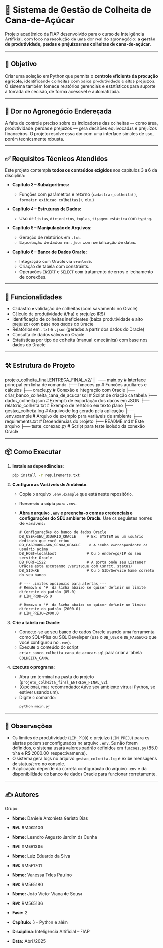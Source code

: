 # 🌾 Sistema de Gestão de Colheita de Cana-de-Açúcar

Projeto acadêmico da FIAP desenvolvido para o curso de Inteligência Artificial, com foco na resolução de uma dor real do agronegócio: **a gestão de produtividade, perdas e prejuízos nas colheitas de cana-de-açúcar**.

---

## 🎯 Objetivo

Criar uma solução em Python que permita o **controle eficiente da produção agrícola**, identificando colheitas com baixa produtividade e altos prejuízos. O sistema também fornece relatórios gerenciais e estatísticos para suporte à tomada de decisão, de forma acessível e automatizada.

---

## 📍 Dor no Agronegócio Endereçada

A falta de controle preciso sobre os indicadores das colheitas — como área, produtividade, perdas e prejuízos — gera decisões equivocadas e prejuízos financeiros. O projeto resolve essa dor com uma interface simples de uso, porém tecnicamente robusta.

---

## ✅ Requisitos Técnicos Atendidos

Este projeto contempla **todos os conteúdos exigidos** nos capítulos 3 a 6 da disciplina:

- **Capítulo 3 – Subalgoritmos:**
  - Funções com parâmetros e retorno (`cadastrar_colheita()`, `formatar_exibicao_colheitas()`, etc.)

- **Capítulo 4 – Estruturas de Dados:**
  - Uso de `listas`, `dicionários`, `tuplas`, `tipagem estática` com `typing`.

- **Capítulo 5 – Manipulação de Arquivos:**
  - Geração de relatórios em `.txt`.
  - Exportação de dados em `.json` com serialização de datas.

- **Capítulo 6 – Banco de Dados Oracle:**
  - Integração com Oracle via `oracledb`.
  - Criação de tabela com constraints.
  - Operações `INSERT` e `SELECT` com tratamento de erros e fechamento de conexões.

---

## 🧠 Funcionalidades

- Cadastro e validação de colheitas (com salvamento no Oracle)
- Cálculo de produtividade (t/ha) e prejuízo (R$)
- Identificação de colheitas ineficientes (baixa produtividade e alto prejuízo) com base nos dados do Oracle
- Relatórios em `.txt` e `.json` (gerados a partir dos dados do Oracle)
- Consulta de dados salvos no Oracle
- Estatísticas por tipo de colheita (manual x mecânica) com base nos dados do Oracle

---

## 🛠️ Estrutura do Projeto

projeto_colheita_final_ENTREGA_FINAL_v2/
│
├── main.py                                  # Interface principal em linha de comando
├── funcoes.py                               # Funções auxiliares e cálculos
├── oracle.py                                # Conexão e integração com Oracle
├── criar_banco_colheita_cana_de_acucar.sql  # Script de criação da tabela
├── dados_colheita.json                      # Exemplo de exportação dos dados em JSON
├── relatorio_colheita.txt                   # Exemplo de relatório em texto plano
├── gestao_colheita.log                      # Arquivo de log gerado pela aplicação
├── .env.example                             # Arquivo de exemplo para variáveis de ambiente 
├── requirements.txt                         # Dependências do projeto
├── README.md                                # Este arquivo
├── teste_conexao.py                         # Script para teste isolado da conexão Oracle

---

## 📦 Como Executar

1.  **Instale as dependências**:
    ```bash
    pip install -r requirements.txt
    ```

2.  **Configure as Variáveis de Ambiente**: 
    * Copie o arquivo `.env.example` que está neste repositório.
    * Renomeie a cópia para `.env`.
    * **Abra o arquivo `.env` e preencha-o com as credenciais e configurações do SEU ambiente Oracle.** Use os seguintes nomes de variáveis:

        ```dotenv
        # Configurações do banco de dados Oracle
        DB_USER=SEU_USUARIO_ORACLE     # Ex: SYSTEM ou um usuário dedicado que você criou
        DB_PASSWORD=SUA_SENHA_ORACLE    # A senha correspondente ao usuário acima
        DB_HOST=localhost              # Ou o endereço/IP do seu servidor Oracle
        DB_PORT=1522                   # A porta onde seu Listener Oracle está escutando (verifique com lsnrctl status)
        DB_SID=XE                      # Ou o SID/Service Name correto do seu banco

        # --- Limites opcionais para alertas ---
        # Remova o '#' da linha abaixo se quiser definir um limite diferente do padrão (85.0)
        # LIM_PROD=85.0

        # Remova o '#' da linha abaixo se quiser definir um limite diferente do padrão (2000.0)
        # LIM_PREJU=2000.0
        ```

3.  **Crie a tabela no Oracle**:
    * Conecte-se ao seu banco de dados Oracle usando uma ferramenta como SQL\*Plus ou SQL Developer (use o `DB_USER` e `DB_PASSWORD` que você configurou no `.env`).
    * Execute o conteúdo do script `criar_banco_colheita_cana_de_acucar.sql` para criar a tabela `COLHEITA_CANA`.

4.  **Execute o programa**:
    * Abra um terminal na pasta do projeto (`projeto_colheita_final_ENTREGA_FINAL_v2`).
    * (Opcional, mas recomendado: Ative seu ambiente virtual Python, se estiver usando um).
    * Digite o comando:
        ```bash
        python main.py
        ```

---

## 📌 Observações

- Os limites de produtividade (`LIM_PROD`) e prejuízo (`LIM_PREJU`) para os alertas podem ser configurados no arquivo `.env`. Se não forem definidos, o sistema usará valores padrão definidos em `funcoes.py` (85.0 t/ha e R$ 2000.00, respectivamente).
- O sistema gera logs no arquivo `gestao_colheita.log` e exibe mensagens de status/erro no console.
- A aplicação depende da correta configuração do arquivo `.env` e da disponibilidade do banco de dados Oracle para funcionar corretamente.

---

## ✍️ Autores

Grupo:
- **Nome:** Daniele Antonieta Garisto Dias
- **RM:** RM565106
- **Nome:** Leandro Augusto Jardim da Cunha
- **RM:** RM561395
- **Nome:** Luiz Eduardo da Silva
- **RM:** RM561701
- **Nome:** Vanessa Teles Paulino
- **RM:** RM565180
- **Nome:** João Victor Viana de Sousa
- **RM:** RM565136

- **Fase:** 2
- **Capítulo:** 6 - Python e além
- **Disciplina:** Inteligência Artificial – FIAP
- **Data:** Abril/2025
